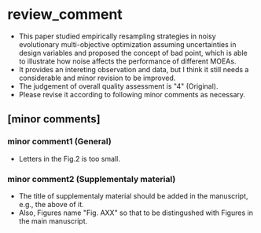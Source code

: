 # review_comment
- This paper studied empirically resampling strategies in noisy evolutionary multi-objective optimization assuming uncertainties in design variables and proposed the concept of bad point, which is able to illustrate how noise affects the performance of different MOEAs.
- It provides an intereting observation and data, but I think it still needs a considerable and minor revision to be improved.
- The judgement of overall quality assessment is "4" (Original).
- Please revise it according to following minor comments as necessary.

## [minor comments]
### minor comment1 (General)
- Letters in the Fig.2 is too small.

### minor comment2 (Supplementaly material)
- The title of supplementaly material should be added in the manuscript, e.g., the above of it.
- Also, Figures name "Fig. AXX" so that to be distingushed with Figures in the main manuscript.

